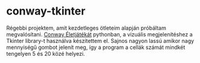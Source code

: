 # conway-tkinter

Régebbi projektem, amit kezdetleges ötleteim alapján próbáltam megvalósítani. [Conway Életjátékát](https://en.wikipedia.org/wiki/Conway%27s_Game_of_Life) pythonban, a vizuális megjelenítéshez a Tkinter library-t használva készítettem el. Sajnos nagyon lassú amikor nagy mennyiségű gombot jelenít meg, így a program a cellák számát mindkét tengelyen 5 és 20 közé helyezi.
